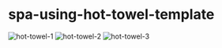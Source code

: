 # spa-using-hot-towel-template

![hot-towel-1](https://user-images.githubusercontent.com/8678465/43837306-e3d4ebc4-9b39-11e8-9e6d-95e586a10ea9.png)
![hot-towel-2](https://user-images.githubusercontent.com/8678465/43837308-e59e2d3a-9b39-11e8-80ef-1b46659c3056.png)
![hot-towel-3](https://user-images.githubusercontent.com/8678465/43837311-e6df4e04-9b39-11e8-8672-49d0df2d920e.png)
